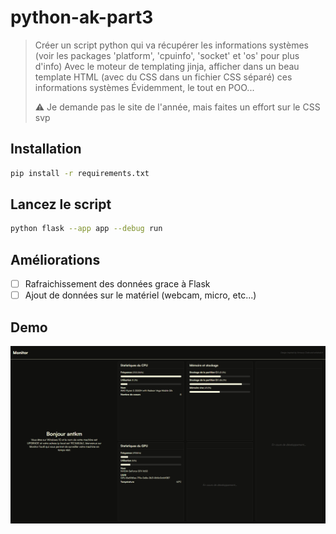 # python-ak-part3

> Créer un script python qui va récupérer les informations systèmes (voir les packages 'platform', 'cpuinfo', 'socket' et 'os' pour plus d'info)
> Avec le moteur de templating jinja, afficher dans un beau template HTML (avec du CSS dans un fichier CSS séparé) ces informations systèmes
> Évidemment, le tout en POO...
> 
> ⚠️ Je demande pas le site de l'année, mais faites un effort sur le CSS svp

## Installation

```bash
pip install -r requirements.txt
```

## Lancez le script

```bash
python flask --app app --debug run
```

## Améliorations

- [ ] Rafraichissement des données grace à Flask
- [ ] Ajout de données sur le matériel (webcam, micro, etc...)

## Demo

![Demo](assets/image.png)